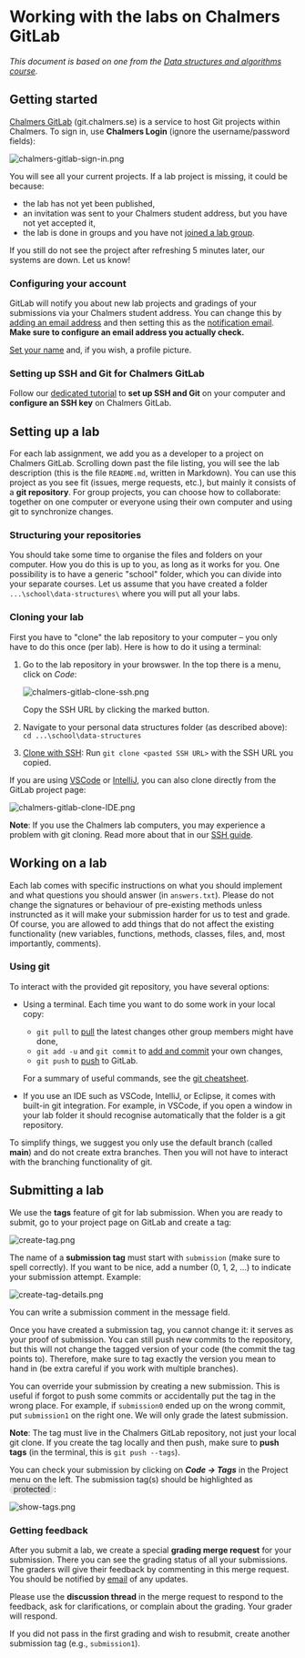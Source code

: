 # Working with the labs on Chalmers GitLab

_This document is based on one from the [Data structures and algorithms course](https://chalmersgu-data-structure-courses.github.io/general-course-information/chalmers-gitlab.html)._

## Getting started

[Chalmers GitLab](https://git.chalmers.se/dashboard/projects) (git.chalmers.se) is a service to host Git projects within Chalmers.
To sign in, use **Chalmers Login** (ignore the username/password fields):

![chalmers-gitlab-sign-in.png](img/chalmers-gitlab-sign-in.png)

You will see all your current projects.
If a lab project is missing, it could be because:

- the lab has not yet been published,
- an invitation was sent to your Chalmers student address, but you have not yet accepted it,
- the lab is done in groups and you have not [joined a lab group](lab-info.md#joining-a-group).

If you still do not see the project after refreshing 5 minutes later, our systems are down.
Let us know!

### Configuring your account

GitLab will notify you about new lab projects and gradings of your submissions via your Chalmers student address.
You can change this by [adding an email address](https://git.chalmers.se/-/profile/emails) and then setting this as the [notification email](https://git.chalmers.se/-/profile/notifications).
**Make sure to configure an email address you actually check.**

[Set your name](https://git.chalmers.se/-/user_settings/profile) and, if you wish, a profile picture.

### Setting up SSH and Git for Chalmers GitLab

Follow our [dedicated tutorial](setup-ssh-and-git.md) to **set up SSH and Git** on your computer and **configure an SSH key** on Chalmers GitLab.

## Setting up a lab

For each lab assignment, we add you as a developer to a project on Chalmers GitLab.
Scrolling down past the file listing, you will see the lab description (this is the file `README.md`, written in Markdown).
You can use this project as you see fit (issues, merge requests, etc.), but mainly it consists of a **git repository**.
For group projects, you can choose how to collaborate: together on one computer or everyone using their own computer and using git to synchronize changes.

### Structuring your repositories

You should take some time to organise the files and folders on your computer.
How you do this is up to you, as long as it works for you.
One possibility is to have a generic "school" folder, which you can divide into your separate courses.
Let us assume that you have created a folder `...\school\data-structures\` where you will put all your labs.

### Cloning your lab

First you have to "clone" the lab repository to your computer – you only have to do this once (per lab).
Here is how to do it using a terminal:

1. Go to the lab repository in your browswer.
    In the top there is a menu, click on *Code*:

    ![chalmers-gitlab-clone-ssh.png](img/chalmers-gitlab-clone-ssh.png)

    Copy the SSH URL by clicking the marked button.

2. Navigate to your personal data structures folder (as described above): `cd ...\school\data-structures`

3. [Clone with SSH](https://git.chalmers.se/help/topics/git/clone.md#clone-with-ssh):
    Run `git clone <pasted SSH URL>` with the SSH URL you copied.

If you are using [VSCode](https://git.chalmers.se/help/topics/git/clone.md#clone-and-open-in-visual-studio-code) or [IntelliJ](https://git.chalmers.se/help/topics/git/clone.md#clone-and-open-in-intellij-idea), you can also clone directly from the GitLab project page:

![chalmers-gitlab-clone-IDE.png](img/chalmers-gitlab-clone-IDE.png)

**Note**:
If you use the Chalmers lab computers, you may experience a problem with git cloning.
Read more about that in our [SSH guide](setup-ssh-and-git.md#install-git).

## Working on a lab

Each lab comes with specific instructions on what you should implement and what questions you should answer (in `answers.txt`).
Please do not change the signatures or behaviour of pre-existing methods unless instruncted as it will make your submission harder for us to test and grade.
Of course, you are allowed to add things that do not affect the existing functionality (new variables, functions, methods, classes, files, and, most importantly, comments).

### Using git

To interact with the provided git repository, you have several options:

- Using a terminal.
  Each time you want to do some work in your local copy:
  - `git pull` to [pull](https://git.chalmers.se/help/topics/git/commands.md#git-pull) the latest changes other group members might have done,
  - `git add -u` and `git commit` to [add and commit](https://git.chalmers.se/help/topics/git/commit.md) your own changes,
  - `git push` to [push](https://git.chalmers.se/help/topics/git/commit.md#send-changes-to-gitlab) to GitLab.

  For a summary of useful commands, see the [git cheatsheet](https://about.gitlab.com/images/press/git-cheat-sheet.pdf).

- If you use an IDE such as VSCode, IntelliJ, or Eclipse, it comes with built-in git integration.
  For example, in VSCode, if you open a window in your lab folder it should recognise automatically that the folder is a git repository.

To simplify things, we suggest you only use the default branch (called **main**) and do not create extra branches.
Then you will not have to interact with the branching functionality of git.

## Submitting a lab

We use the **tags** feature of git for lab submission.
When you are ready to submit, go to your project page on GitLab and create a tag:

![create-tag.png](img/create-tag.png)

The name of a **submission tag** must start with `submission` (make sure to spell correctly).
If you want to be nice, add a number (0, 1, 2, …) to indicate your submission attempt.
Example:

![create-tag-details.png](img/create-tag-details.png)

You can write a submission comment in the message field.

Once you have created a submission tag, you cannot change it: it serves as your proof of submission.
You can still push new commits to the repository, but this will not change the tagged version of your code (the commit the tag points to).
Therefore, make sure to tag exactly the version you mean to hand in (be extra careful if you work with multiple branches).

You can override your submission by creating a new submission.
This is useful if forgot to push some commits or accidentally put the tag in the wrong place.
For example, if `submission0` ended up on the wrong commit, put `submission1` on the right one.
We will only grade the latest submission.

**Note**:
The tag must live in the Chalmers GitLab repository, not just your local git clone.
If you create the tag locally and then push, make sure to **push tags** (in the terminal, this is `git push --tags`).

You can check your submission by clicking on ***Code → Tags*** in the Project menu on the left.
The submission tag(s) should be highlighted as <span style="background-color: #ddd; padding: 0 7px 2px; border-radius: 10px">protected</span>:

![show-tags.png](img/show-tags.png)

### Getting feedback

After you submit a lab, we create a special **grading merge request** for your submission.
There you can see the grading status of all your submissions.
The graders will give their feedback by commenting in this merge request.
You should be notified by [email](#configuring-your-account) of any updates.

Please use the **discussion thread** in the merge request to respond to the feedback, ask for clarifications, or complain about the grading.
Your grader will respond.

If you did not pass in the first grading and wish to resubmit, create another submission tag (e.g., `submission1`).
